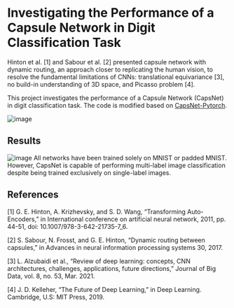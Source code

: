 # Investigating the Performance of a Capsule Network in Digit Classification Task
Hinton et al. [1] and Sabour et al. [2] presented capsule network with dynamic routing, an approach closer to replicating the human vision, to resolve the fundamental limitations of CNNs: translational equivariance [3], no build-in understanding of 3D space, and Picasso problem [4]. 

This project investigates the performance of a Capsule Network (CapsNet) in digit classification task. The code is modified based on [CapsNet-Pytorch](https://github.com/XifengGuo/CapsNet-Pytorch).

![image](https://github.com/MYY99/Projects/assets/133868293/5ef92f12-249c-43b5-9a5f-e9d82d91cda8)

## Results
![image](https://github.com/MYY99/Projects/assets/133868293/ca851a27-0da2-47ac-8ab5-aa3cb9e13fbc)
All networks have been trained solely on MNIST or padded MNIST. However, CapsNet is capable of performing multi-label image classification despite being trained exclusively on single-label images.

## References
[1] G. E. Hinton, A. Krizhevsky, and S. D. Wang, “Transforming Auto-Encoders,” in  International conference on artificial neural network, 2011, pp. 44-51, doi:  10.1007/978-3-642-21735-7_6. 

[2] S. Sabour, N. Frosst, and G. E. Hinton, “Dynamic routing between capsules,” in Advances in neural information processing systems 30, 2017.

[3] L. Alzubaidi et al., “Review of deep learning: concepts, CNN architectures, challenges, applications, future directions,” Journal of Big 
Data, vol. 8, no. 53, Mar. 2021. 

[4] J. D. Kelleher, “The Future of Deep Learning,” in Deep Learning. Cambridge, U.S: MIT Press, 2019.

